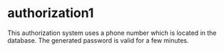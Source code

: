 # authorization1
This authorization system uses a phone number which is located in the database. The generated password is valid for a few minutes.
